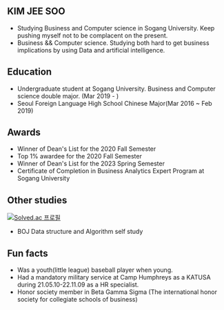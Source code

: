 ## KIM JEE SOO
- Studying Business and Computer science in Sogang University. Keep pushing myself not to be complacent on the present.
- Business && Computer science. Studying both hard to get business implications by using Data and artificial intelligence.

## Education
- Undergraduate student at Sogang University. Business and Computer science double major. (Mar 2019 - )
- Seoul Foreign Language High School Chinese Major(Mar 2016 ~ Feb 2019)

## Awards
- Winner of Dean's List for the 2020 Fall Semester
- Top 1% awardee for the 2020 Fall Semester
- Winner of Dean's List for the 2023 Spring Semester
- Certificate of Completion in Business Analytics Expert Program at Sogang University 

## Other studies  
[![Solved.ac
프로필](http://mazassumnida.wtf/api/v2/generate_badge?boj=eidophor)](https://solved.ac/eidophor)
- BOJ Data structure and Algorithm self study

## Fun facts
- Was a youth(little league) baseball player when young.
- Had a mandatory military service at Camp Humphreys as a KATUSA during 21.05.10-22.11.09 as a HR specialist.
- Honor society member in Beta Gamma Sigma (The international honor society for collegiate schools of business)
  
